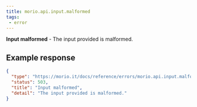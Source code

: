 ```yaml
---
title: morio.api.input.malformed
tags: 
 - error
---
```



<!-- MORIO_AUTO_GENERATED_CONTENT_STARTS - Manual changes made below will be overwritten -->
__Input malformed__ - The input provided is malformed.
<!-- MORIO_AUTO_GENERATED_CONTENT_ENDS - Manual changes made above will be overwritten -->


<!-- MORIO_AUTO_GENERATED_CONTENT_STARTS - Manual changes made below will be overwritten -->
## Example response

```json
{
  "type": "https://morio.it/docs/reference/errors/morio.api.input.malformed",
  "status": 503,
  "title": "Input malformed",
  "detail": "The input provided is malformed."
}
```
<!-- MORIO_AUTO_GENERATED_CONTENT_ENDS - Manual changes made above will be overwritten -->
